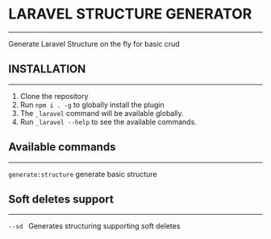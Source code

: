 # LARAVEL STRUCTURE GENERATOR

----
Generate Laravel Structure on the fly for basic crud

## INSTALLATION

----
1. Clone the repository
2. Run ``` npm i . -g ``` to globally install the plugin
3. The ``` _laravel ``` command will be available globally.
4. Run ``` _laravel --help ``` to see the available commands.

## Available commands

---

``` generate:structure ```  generate basic structure

## Soft deletes support

----

```--sd ```   Generates structuring supporting soft deletes
